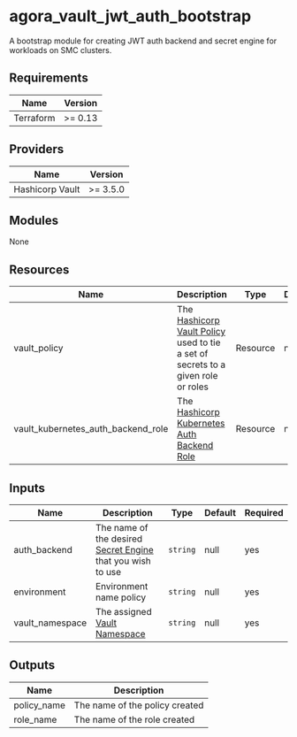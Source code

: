 # agora_vault_jwt_auth_bootstrap

A bootstrap module for creating JWT auth backend and secret engine for workloads on SMC clusters.

## Requirements

| Name            | Version |
|-----------------|---------|
| Terraform       | >= 0.13 |

## Providers
| Name            | Version  |
|-----------------|----------|
| Hashicorp Vault | >= 3.5.0 |

## Modules
None

## Resources

| Name                               | Description                                                                                                                                                              | Type     | Default | Required |
|------------------------------------|--------------------------------------------------------------------------------------------------------------------------------------------------------------------------|----------|---------|----------|
| vault_policy                       | The [Hashicorp Vault Policy](https://registry.terraform.io/providers/hashicorp/vault/latest/docs/resources/policy) used to tie a set of secrets to a given role or roles | Resource | null    | yes      |
| vault_kubernetes_auth_backend_role | The [Hashicorp Kubernetes Auth Backend Role](https://registry.terraform.io/providers/hashicorp/vault/latest/docs/resources/kubernetes_auth_backend_role)                 | Resource | null    | yes      |


## Inputs

| Name            | Description                                                                                                       | Type     | Default | Required |
|-----------------|-------------------------------------------------------------------------------------------------------------------|----------|---------|----------|
| auth_backend    | The name of the desired [Secret Engine](https://www.vaultproject.io/docs/secrets/kubernetes) that you wish to use | `string` | null    | yes      |
| environment     | Environment name policy                                                                                           | `string` | null    | yes      |
| vault_namespace | The assigned [Vault Namespace](https://developer.hashicorp.com/vault/docs/enterprise/namespaces)                  | `string` | null    | yes      |



## Outputs
| Name        | Description                    |
|-------------|--------------------------------|
| policy_name | The name of the policy created |
| role_name   | The name of the role created   |
